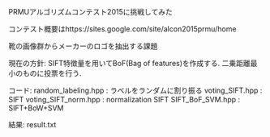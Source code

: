 PRMUアルゴリズムコンテスト2015に挑戦してみた

コンテスト概要はhttps://sites.google.com/site/alcon2015prmu/home

靴の画像群からメーカーのロゴを抽出する課題

現在の方針:
    SIFT特徴量を用いてBoF(Bag of features)を作成する. 二乗距離最小のものに投票を行う.

コード:
    random_labeling.hpp : ラベルをランダムに割り振る
    voting_SIFT.hpp : SIFT
    voting_SIFT_norm.hpp : normalization SIFT
    SIFT_BoF_SVM.hpp : SIFT+BoW+SVM

結果:
    result.txt

